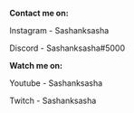 **Contact me on:**

Instagram - Sashanksasha

Discord - Sashanksasha#5000

**Watch me on:**

Youtube - Sashanksasha

Twitch - Sashanksasha
